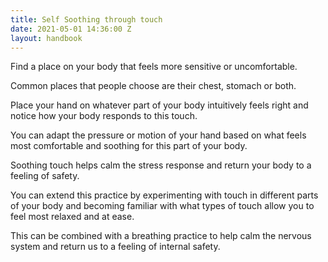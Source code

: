 ```yaml
---
title: Self Soothing through touch
date: 2021-05-01 14:36:00 Z
layout: handbook
---
```


Find a place on your body that feels more sensitive or uncomfortable. 

Common places that people choose are their chest, stomach or both. 

Place your hand on whatever part of your body intuitively feels right and notice how your body responds to this touch. 

You can adapt the pressure or motion of your hand based on what feels most comfortable and soothing for this part of your body. 

Soothing touch helps calm the stress response and return your body to a feeling of safety. 

You can extend this practice by experimenting with touch in different parts of your body and becoming familiar with what types of touch allow you to feel most relaxed and at ease. 

This can be combined with a breathing practice to help calm the nervous system and return us to a feeling of internal safety. 
